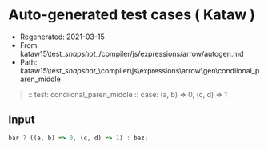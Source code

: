 # Auto-generated test cases ( Kataw )
- Regenerated: 2021-03-15
- From: kataw15\test\__snapshot__/compiler/js/expressions/arrow/autogen.md
- Path: kataw15\test\__snapshot__\compiler\js\expressions\arrow\gen\condiional_paren_middle
> :: test: condiional_paren_middle
> :: case: (a, b) => 0, (c, d) => 1
## Input

`````js
bar ? ((a, b) => 0, (c, d) => 1) : baz;
`````
